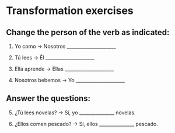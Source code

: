# Transformation exercises

## Change the person of the verb as indicated:

1. Yo como → Nosotros _____________________

2. Tú lees → Él _____________________

3. Ella aprende → Ellas _____________________

4. Nosotros bebemos → Yo _____________________

## Answer the questions:

5. ¿Tú lees novelas? → Sí, yo _______________ novelas.

6. ¿Ellos comen pescado? → Sí, ellos _______________ pescado.